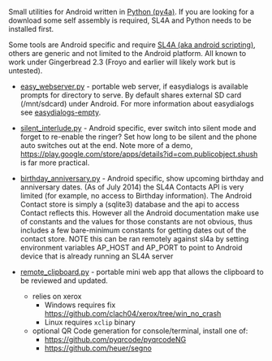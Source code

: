 Small utilities for Android written in [Python (py4a)](http://code.google.com/p/python-for-android/). If you are looking for a download some self assembly is required, SL4A and Python needs to be installed first.

Some tools are Android specific and require [SL4A (aka android scripting)](http://code.google.com/p/android-scripting/), others are generic and not limited to the Android platform. All known to work under Gingerbread 2.3 (Froyo and earlier will likely work but is untested).

  * [easy\_webserver.py](https://bitbucket.org/clach04/toys4droids/src/tip/easy_webserver.py) - portable web server, if easydialogs is available prompts for directory to serve. By default shares external SD card (/mnt/sdcard) under Android. For more information about easydialogs see [easydialogs-empty](http://code.google.com/p/easydialogs-empty/).

  * [silent\_interlude.py](https://bitbucket.org/clach04/toys4droids/src/tip//silent_interlude.py) - Android specific, ever switch into silent mode and forget to re-enable the ringer? Set how long to be silent and the phone auto switches out at the end. Note more of a demo, https://play.google.com/store/apps/details?id=com.publicobject.shush is far more practical.

  * [birthday\_anniversary.py](https://bitbucket.org/clach04/toys4droids/src/tip//birthday_anniversary.py) - Android specific, show upcoming birthday and anniversary dates. (As of July 2014) the SL4A Contacts API is very limited (for example, no access to Birthday information). The Android Contact store is simply a (sqlite3) database and the api to access Contact reflects this. However all the Android documentation make use of constants and the values for those constants are not obvious, thus includes a few bare-minimum constants for getting dates out of the contact store. NOTE this can be ran remotely against sl4a by setting environment variables AP\_HOST and AP\_PORT to point to Android device that is already running an SL4A server

  * [remote\_clipboard.py](https://bitbucket.org/clach04/toys4droids/src/tip//remote_clipboard.py) - portable mini web app that allows the clipboard to be reviewed and updated.
      * relies on xerox
          * Windows requires fix https://github.com/clach04/xerox/tree/win_no_crash
          * Linux requires `xclip` binary
      * optional QR Code generation for console/terminal, install one of:
          * https://github.com/pyqrcode/pyqrcodeNG
          * https://github.com/heuer/segno
